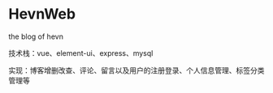 # HevnWeb


the blog of hevn



技术栈：vue、element-ui、express、mysql



实现：博客增删改查、评论、留言以及用户的注册登录、个人信息管理、标签分类管理等



